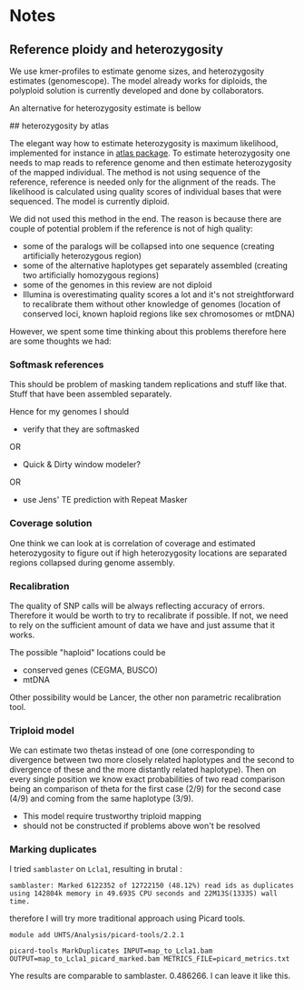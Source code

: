 # Notes

## Reference ploidy and heterozygosity

We use kmer-profiles to estimate genome sizes, and heterozygosity estimates (genomescope). The model already works for diploids, the polyploid solution is currently developed and done by collaborators.

An alternative for heterozygosity estimate is bellow

## heterozygosity by atlas

The elegant way how to estimate heterozygosity is maximum likelihood, implemented for instance in [atlas package](https://bitbucket.org/phaentu/atlas).
To estimate heterozygosity one needs to map reads to reference genome and then estimate heterozygosity of the mapped individual.
The method is not using sequence of the reference, reference is needed only for the alignment of the reads.
The likelihood is calculated using quality scores of individual bases that were sequenced. The model is currently diploid.

We did not used this method in the end.
The reason is because there are couple of potential problem if the reference is not of high quality:

 - some of the paralogs will be collapsed into one sequence (creating artificially heterozygous region)
 - some of the alternative haplotypes get separately assembled (creating two artificially homozygous regions)
 - some of the genomes in this review are not diploid
 - Illumina is overestimating quality scores a lot and it's not streightforward to recalibrate them without other knowledge of genomes (location of conserved loci, known haploid regions like sex chromosomes or mtDNA)

 However, we spent some time thinking about this problems therefore here are some thoughts we had:

### Softmask references

This should be problem of masking tandem replications and stuff like that. Stuff that have been assembled separately.

Hence for my genomes I should

- verify that they are softmasked

OR

- Quick & Dirty window modeler?

OR

- use Jens' TE prediction with Repeat Masker

### Coverage solution

One think we can look at is correlation of coverage and estimated heterozygosity to figure out if high heterozygosity locations are separated regions collapsed during genome assembly.

### Recalibration

The quality of SNP calls will be always reflecting accuracy of errors. Therefore it would be worth to try to recalibrate if possible. If not, we need to rely on the sufficient amount of data we have and just assume that it works.

The possible "haploid" locations could be

- conserved genes (CEGMA, BUSCO)
- mtDNA

Other possibility would be Lancer, the other non parametric recalibration tool.

### Triploid model

We can estimate two thetas instead of one (one corresponding to divergence between two more closely related haplotypes and the second to divergence of these and the more distantly related haplotype). Then on every single position we know exact probabilities of two read comparison being an comparison of theta for the first case (2/9) for the second case (4/9) and coming from the same haplotype (3/9).

- This model require trustworthy triploid mapping
- should not be constructed if problems above won't be resolved

### Marking duplicates

I tried `samblaster` on `Lcla1`, resulting in brutal :

```
samblaster: Marked 6122352 of 12722150 (48.12%) read ids as duplicates using 142804k memory in 49.693S CPU seconds and 22M13S(1333S) wall time.
```

therefore I will try more traditional approach using Picard tools.

```
module add UHTS/Analysis/picard-tools/2.2.1

picard-tools MarkDuplicates INPUT=map_to_Lcla1.bam OUTPUT=map_to_Lcla1_picard_marked.bam METRICS_FILE=picard_metrics.txt
```

Yhe results are comparable to samblaster.  0.486266. I can leave it like this.
